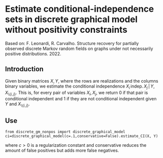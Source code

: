 # Estimate conditional-independence sets in discrete graphical model without positivity constraints
Based on: F. Leonardi, R. Carvalho. Structure recovery for partially observed discrete Markov random fields on graphs under not necessarily positive distributions. 2022.


## Introduction

Given binary matrices $`X,Y`$, where the rows are realizations and the columns binary variables, we estimate the conditional independence $`X_i\, \text{indep.}\, X_j \,|\, Y, X_{\setminus \{i,j\}}`$. 
This is, for every pair of variables $`X_i,X_j`$, we return $`0`$ if that pair is conditional independent and $`1`$ if they are not conditional independent given $`Y`$ and $`X_{\setminus \{i,j\}}`$.

## Use
```
from discrete_gm_nonpos import discrete_graphical_model
ci=discrete_graphical_model(c=.1,conservative=False).estimate_CI(X, Y)
```
where $`c>0`$ is a regularization constant and conservative reduces the amount of false positives but adds more false negatives. 
